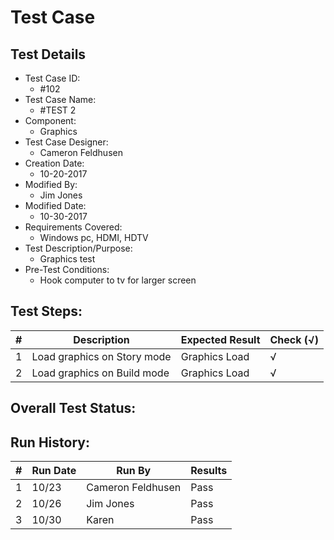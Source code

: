 # Test Case 

## Test Details

* Test Case ID:
  * #102
* Test Case Name:
  * #TEST 2
* Component: 
  * Graphics
* Test Case Designer:
  * Cameron Feldhusen
* Creation Date:
  * 10-20-2017
* Modified By:
  * Jim Jones
* Modified Date:
  * 10-30-2017
* Requirements Covered:
  * Windows pc, HDMI, HDTV
* Test Description/Purpose:
  * Graphics test
* Pre-Test Conditions:
  * Hook computer to tv for larger screen
## Test Steps: 
| # | Description | Expected Result | Check (√) |
| --- | --- | --- | --- |
| 1 |Load graphics on Story mode|Graphics Load| √ |			
| 2 |Load graphics on Build mode|Graphics Load| √ |					
## Overall Test Status:



## Run History:
| # |	Run Date |	Run By |	Results |
| --- | --- | --- | --- |
| 1 |10/23|Cameron Feldhusen|Pass|			
| 2 |10/26|Jim Jones|Pass|			
| 3 |10/30|Karen|Pass|

